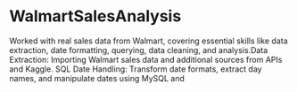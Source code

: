 # WalmartSalesAnalysis
Worked with real sales data from Walmart, covering essential skills like data extraction, date formatting, querying, data cleaning, and analysis.Data Extraction: Importing Walmart sales data and additional sources from APIs and Kaggle. SQL Date Handling: Transform date formats, extract day names, and manipulate dates using MySQL and 
